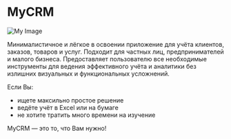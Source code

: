 # MyCRM
![My Image](https://i.postimg.cc/Dz9pYjbk/rsz-mycrm.png)

Минималистичное и лёгкое в освоении приложение для учёта клиентов, заказов, товаров и услуг. Подходит для частных лиц, предпринимателей и малого бизнеса. Предоставляет пользователю все необходимые инструменты для ведения эффективного учёта и аналитики без излишних визуальных и функциональных усложнений.

Если Вы:
- ищете максильно простое решение
- ведёте учёт в Excel или на бумаге
- не хотите тратить много времени на изучение

MyCRM — это то, что Вам нужно!
